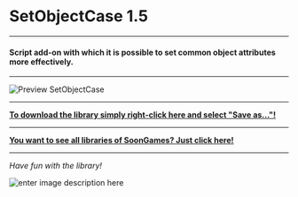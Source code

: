 # SetObjectCase 1.5
---
#### Script add-on with which it is possible to set common object attributes more effectively.
---

![Preview SetObjectCase](https://raw.githubusercontent.com/SoonGames/quest_libraries/master/SetObjectCase/readme/SetObjectCase.gif)

---
**[To download the library simply right-click here and select "Save as..."!](https://github.com/SoonGames/quest_libraries/raw/master/SetObjectCase/SetObjectCase.aslx)**

---
**[You want to see all libraries of SoonGames? Just click here!](https://github.com/SoonGames/quest_libraries)**

---

*Have fun with the library!*

![enter image description here](https://i.imgur.com/lNRf4L7.png)